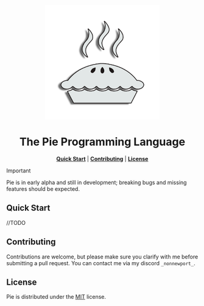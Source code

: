 <div align="center">
    <img src="./res/pie.png" height=300>
    <h1>The Pie Programming Language</h1>

[**Quick Start**](#quick-start) | [**Contributing**](#contributing) | [**License**](#license)

</div>

> [!IMPORTANT]
> Pie is in early alpha and still in development; breaking bugs and missing features should be expected.

## Quick Start

//TODO

## Contributing

Contributions are welcome, but please make sure you clarify with me before submitting a pull request. You can contact me via my discord `_nonnewport_`.

## License

Pie is distributed under the [MIT](./LICENSE) license.
